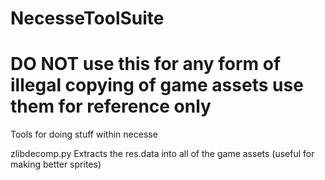 # NecesseToolSuite
# DO NOT use this for any form of illegal copying of game assets use them for reference only
Tools for doing stuff within necesse


zlibdecomp.py
Extracts the res.data into all of the game assets (useful for making better sprites)
